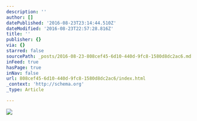 ```yaml
---
description: ''
author: []
datePublished: '2016-08-23T23:14:44.510Z'
dateModified: '2016-08-23T22:57:28.816Z'
title: ''
publisher: {}
via: {}
starred: false
sourcePath: _posts/2016-08-23-808cef45-6d10-440d-9fc8-1580d8dc2ac6.md
inFeed: true
hasPage: true
inNav: false
url: 808cef45-6d10-440d-9fc8-1580d8dc2ac6/index.html
_context: 'http://schema.org'
_type: Article

---
```

![](https://the-grid-user-content.s3-us-west-2.amazonaws.com/890c527d-ec23-46e1-bb6a-14ed140ea4bc.jpg)